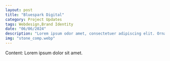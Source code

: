 ```yaml
---
layout: post
title: "Bluespark Digital"
category: Project Updates
tags: Webdesign,Brand Identity
date: "06/06/2024"
description: "Lorem ipsum odor amet, consectetuer adipiscing elit. Ornare purus aenean erat tristique feugiat proin auctor sed. Nascetur tempor congue himenaeos quam platea primis."
img: "stone_comp.webp"
---
```

Content: Lorem ipsum dolor sit amet.